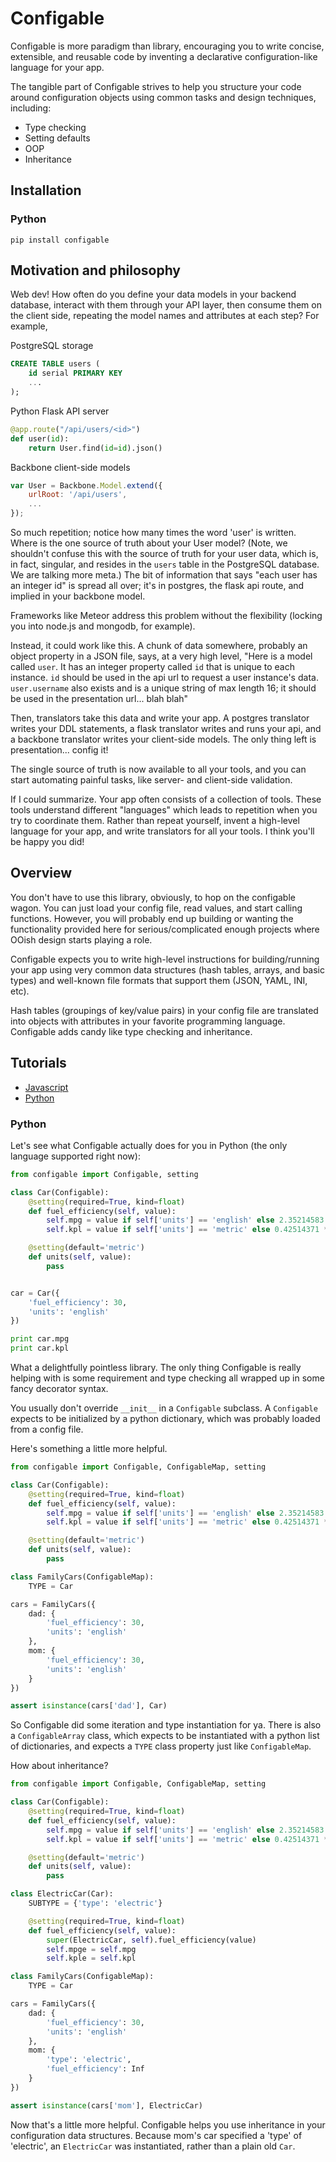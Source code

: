 # Configable

Configable is more paradigm than library, encouraging you to write concise,
extensible, and reusable code by inventing a declarative configuration-like
language for your app.

The tangible part of Configable strives to help you structure your code
around configuration objects using common tasks and design techniques,
including:

- Type checking
- Setting defaults
- OOP
- Inheritance


## Installation

### Python

`pip install configable`


## Motivation and philosophy

Web dev! How often do you define your data models in your backend database,
interact with them through your API layer, then consume them on the client
side, repeating the model names and attributes at each step? For example,

PostgreSQL storage

```sql
CREATE TABLE users (
    id serial PRIMARY KEY
    ...
);
```

Python Flask API server

```python
@app.route("/api/users/<id>")
def user(id):
    return User.find(id=id).json()
```

Backbone client-side models

```js
var User = Backbone.Model.extend({
    urlRoot: '/api/users',
    ...
});
```

So much repetition; notice how many times the word 'user' is written.
Where is the one source of truth about your User model?
(Note, we shouldn't confuse this with the source of truth for your user data,
which is, in fact, singular, and resides in the `users` table in
the PostgreSQL database.
We are talking more meta.) The bit of information that says "each user has an
integer id" is spread all over; it's in postgres, the flask api route, and
implied in your backbone model.

Frameworks like Meteor address this problem without the flexibility
(locking you into node.js and mongodb, for example).

Instead, it could work like this. A chunk of data somewhere, probably an
object property in a JSON file, says, at a very high level, "Here is a model
called `user`. It has an integer property called `id` that is unique to
each instance. `id` should be used in the api url to request a user instance's
data. `user.username` also exists and is a unique string of max length 16;
it should be used in the presentation url... blah blah"

Then, translators take this data and write your app. A postgres translator
writes your DDL statements, a flask translator writes and runs your api, and
a backbone translator writes your client-side models. The only thing left is
presentation... config it!

The single source of truth is now available to all your tools, and you can
start automating painful tasks, like server- and client-side validation.

If I could summarize. Your app often consists of a collection of tools.
These tools
understand different "languages" which leads to repetition when you try to coordinate
them. Rather than repeat yourself, invent a high-level language for your
app, and write translators for all your tools. I think you'll be happy you
did!


## Overview

You don't have to use this library, obviously, to hop on the configable wagon.
You can just load your config
file, read values, and start calling functions. However, you will probably end
up building or wanting the functionality provided here for serious/complicated
enough projects where OOish design starts playing a role.

Configable expects you to write high-level instructions for building/running
your app using very common data structures (hash tables, arrays, and basic types)
and well-known file formats that support them (JSON, YAML, INI, etc).

Hash tables (groupings of key/value pairs) in your config file are translated
into objects with attributes in your favorite programming language.
Configable adds candy like type checking and inheritance.

## Tutorials

- [Javascript](js)
- [Python](python)

### Python

Let's see what Configable actually does for you in Python (the only language
supported right now):

```python
from configable import Configable, setting

class Car(Configable):
    @setting(required=True, kind=float)
    def fuel_efficiency(self, value):
        self.mpg = value if self['units'] == 'english' else 2.35214583 * value
        self.kpl = value if self['units'] == 'metric' else 0.42514371 * value

    @setting(default='metric')
    def units(self, value):
        pass


car = Car({
    'fuel_efficiency': 30,
    'units': 'english'
})

print car.mpg
print car.kpl
```

What a delightfully pointless library. The only thing Configable is really
helping with is some requirement and type checking all wrapped up in some
fancy decorator syntax.

You usually don't override `__init__` in a `Configable` subclass. A
`Configable` expects to be initialized by a python dictionary, which was
probably loaded from a config file.

Here's something a little more helpful.

```python
from configable import Configable, ConfigableMap, setting

class Car(Configable):
    @setting(required=True, kind=float)
    def fuel_efficiency(self, value):
        self.mpg = value if self['units'] == 'english' else 2.35214583 * value
        self.kpl = value if self['units'] == 'metric' else 0.42514371 * value

    @setting(default='metric')
    def units(self, value):
        pass

class FamilyCars(ConfigableMap):
    TYPE = Car

cars = FamilyCars({
    dad: {
        'fuel_efficiency': 30,
        'units': 'english'
    },
    mom: {
        'fuel_efficiency': 30,
        'units': 'english'
    }
})

assert isinstance(cars['dad'], Car)
```

So Configable did some iteration and type instantiation for ya. There is
also a `ConfigableArray` class, which expects to be instantiated with a
python list of dictionaries, and expects a `TYPE` class property just like
`ConfigableMap`.

How about inheritance?

```python
from configable import Configable, ConfigableMap, setting

class Car(Configable):
    @setting(required=True, kind=float)
    def fuel_efficiency(self, value):
        self.mpg = value if self['units'] == 'english' else 2.35214583 * value
        self.kpl = value if self['units'] == 'metric' else 0.42514371 * value

    @setting(default='metric')
    def units(self, value):
        pass

class ElectricCar(Car):
    SUBTYPE = {'type': 'electric'}

    @setting(required=True, kind=float)
    def fuel_efficiency(self, value):
        super(ElectricCar, self).fuel_efficiency(value)
        self.mpge = self.mpg
        self.kple = self.kpl

class FamilyCars(ConfigableMap):
    TYPE = Car

cars = FamilyCars({
    dad: {
        'fuel_efficiency': 30,
        'units': 'english'
    },
    mom: {
        'type': 'electric',
        'fuel_efficiency': Inf
    }
})

assert isinstance(cars['mom'], ElectricCar)
```

Now that's a little more helpful. Configable helps you use inheritance in your
configuration data structures. Because mom's car specified a 'type' of
'electric', an `ElectricCar` was instantiated, rather than a plain old `Car`.


